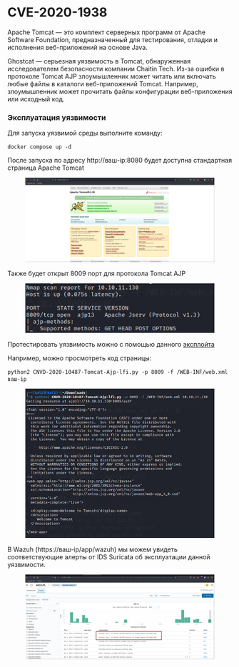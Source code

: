 # CVE-2020-1938

Apache Tomcat — это комплект серверных программ от Apache Software Foundation, предназначенный для тестирования, отладки и исполнения веб-приложений на основе Java.

Ghostcat — серьезная уязвимость в Tomcat, обнаруженная исследователем безопасности компании Chaitin Tech. Из-за ошибки в протоколе Tomcat AJP злоумышленник может читать или включать любые файлы в каталоги веб-приложений Tomcat. Например, злоумышленник может прочитать файлы конфигурации веб-приложения или исходный код.

### Эксплуатация уязвимости

Для запуска уязвимой среды выполните команду:&#x20;

```
docker compose up -d
```

После запуска по адресу http://ваш-ip:8080 будет доступна стандартная страница Apache Tomcat&#x20;

<figure><img src="../../.gitbook/assets/image (35).png" alt=""><figcaption></figcaption></figure>

Также будет открыт 8009 порт для протокола Tomcat AJP

<figure><img src="../../.gitbook/assets/image (37).png" alt=""><figcaption></figcaption></figure>

Протестировать уязвимость можно с помощью данного [эксплойта](https://github.com/YDHCUI/CNVD-2020-10487-Tomcat-Ajp-lfi/blob/master/CNVD-2020-10487-Tomcat-Ajp-lfi.py)

Например, можно просмотреть код страницы:

```
python2 CNVD-2020-10487-Tomcat-Ajp-lfi.py -p 8009 -f /WEB-INF/web.xml ваш-ip
```

<figure><img src="../../.gitbook/assets/image (38).png" alt=""><figcaption></figcaption></figure>

В Wazuh (https://ваш-ip/app/wazuh) мы можем увидеть соответствующие алерты от IDS Suricata об эксплуатации данной уязвимости.

<figure><img src="../../.gitbook/assets/image (39).png" alt=""><figcaption></figcaption></figure>
